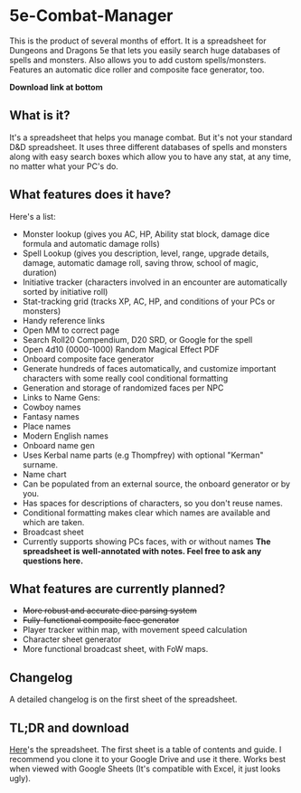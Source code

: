 # 5e-Combat-Manager
This is the product of several months of effort. It is a spreadsheet for Dungeons and Dragons 5e that lets you easily search huge databases of spells and monsters. Also allows you to add custom spells/monsters. Features an automatic dice roller and composite face generator, too.

**Download link at bottom**
## What is it?
It's a spreadsheet that helps you manage combat. But it's not your standard D&D spreadsheet. It uses three different databases of spells and monsters along with easy search boxes which allow you to have any stat, at any time, no matter what your PC's do.
## What features does it have?
Here's a list:
* Monster lookup (gives you AC, HP, Ability stat block, damage dice formula and automatic damage rolls)
* Spell Lookup (gives you description, level, range, upgrade details, damage, automatic damage roll, saving throw, school of magic, duration)
* Initiative tracker (characters involved in an encounter are automatically sorted by initiative roll)
* Stat-tracking grid (tracks XP, AC, HP, and conditions of your PCs or monsters)
* Handy reference links
 * Open MM to correct page
 * Search Roll20 Compendium, D20 SRD, or Google for the spell
 * Open 4d10 (0000-1000) Random Magical Effect PDF
* Onboard composite face generator
 * Generate hundreds of faces automatically, and customize important characters with some really cool conditional formatting
 * Generation and storage of randomized faces per NPC
* Links to Name Gens:
 * Cowboy names
 * Fantasy names
 * Place names
 * Modern English names
* Onboard name gen
 * Uses Kerbal name parts (e.g Thompfrey) with optional "Kerman" surname.
* Name chart
 * Can be populated from an external source, the onboard generator or by you.
 * Has spaces for descriptions of characters, so you don't reuse names.
 * Conditional formatting makes clear which names are available and which are taken.
* Broadcast sheet
 * Currently supports showing PCs faces, with or without names
**The spreadsheet is well-annotated with notes. Feel free to ask any questions here.**

## What features are currently planned?
 * ~~More robust and accurate dice parsing system~~
 * ~~Fully-functional composite face generator~~
 * Player tracker within map, with movement speed calculation
 * Character sheet generator
 * More functional broadcast sheet, with FoW maps.
 

## Changelog
A detailed changelog is on the first sheet of the spreadsheet.

## TL;DR and download
[Here](https://drive.google.com/open?id=0ByMhRbTvKiaCaEtydDNRdHdJOEk)'s the spreadsheet. The first sheet is a table of contents and guide. I recommend you clone it to your Google Drive and use it there. Works best when viewed with Google Sheets (It's compatible with Excel, it just looks ugly).
